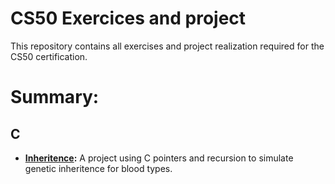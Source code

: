 # CS50 Exercices and project
This repository contains all exercises and project realization required for the CS50 certification.
# Summary:
## C
- **[Inheritence](https://github.com/4xel-C/CS50_codes/tree/main/C_inheritance):** A project using C pointers and recursion to simulate genetic inheritence for blood types.
